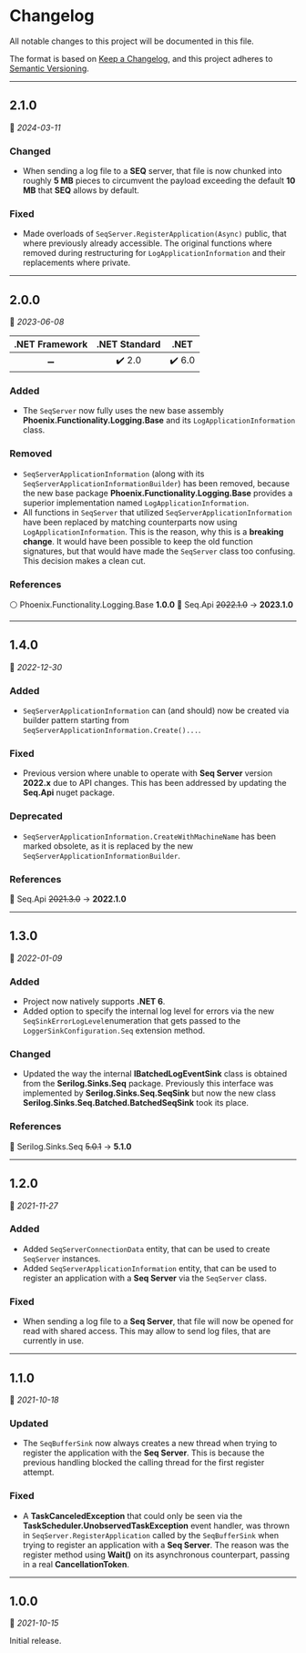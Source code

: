 # Changelog

All notable changes to this project will be documented in this file.

The format is based on [Keep a Changelog](https://keepachangelog.com/en/1.0.0/), and this project adheres to [Semantic Versioning](https://semver.org/spec/v2.0.0.html).
___

## 2.1.0

:calendar: _2024-03-11_

### Changed

- When sending a log file to a **SEQ** server, that file is now chunked into roughly **5 MB** pieces to circumvent the payload exceeding the default **10 MB** that **SEQ** allows by default.

### Fixed

- Made overloads of `SeqServer.RegisterApplication(Async)` public, that where previously already accessible. The original functions where removed during restructuring for `LogApplicationInformation` and their replacements where private.

___

## 2.0.0

:calendar: _2023-06-08_

|   .NET Framework   |     .NET Standard      |                     .NET                      |
| :----------------: | :--------------------: | :-------------------------------------------: |
| :heavy_minus_sign: | :heavy_check_mark: 2.0 | :heavy_check_mark: 6.0 |

### Added

- The `SeqServer` now fully uses the new base assembly **Phoenix.Functionality.Logging.Base** and its `LogApplicationInformation` class.

### Removed

- `SeqServerApplicationInformation` (along with its `SeqServerApplicationInformationBuilder`) has been removed, because the new base package **Phoenix.Functionality.Logging.Base** provides a superior implementation named `LogApplicationInformation`.
- All functions in `SeqServer` that utilized `SeqServerApplicationInformation` have been replaced by matching counterparts now using `LogApplicationInformation`. This is the reason, why this is a **breaking change**. It would have been possible to keep the old function signatures, but that would have made the `SeqServer` class too confusing. This decision makes a clean cut. 

### References

:white_circle: Phoenix.Functionality.Logging.Base **1.0.0**
:large_blue_circle: Seq.Api ~~2022.1.0~~ → **2023.1.0**
___

## 1.4.0

:calendar: _2022-12-30_

### Added

- `SeqServerApplicationInformation` can (and should) now be created via builder pattern starting from `SeqServerApplicationInformation.Create()...`.

### Fixed

- Previous version where unable to operate with **Seq Server** version **2022.x** due to API changes. This has been addressed by updating the **Seq.Api** nuget package.

### Deprecated

- `SeqServerApplicationInformation.CreateWithMachineName` has been marked obsolete, as it is replaced by the new `SeqServerApplicationInformationBuilder`.

### References

:large_blue_circle: Seq.Api ~~2021.3.0~~ → **2022.1.0**

___

## 1.3.0

:calendar: _2022-01-09_

### Added

- Project now natively supports **.NET 6**.
- Added option to specify the internal log level for errors via the new `SeqSinkErrorLogLevel`enumeration that gets passed to the `LoggerSinkConfiguration.Seq` extension method.

### Changed

- Updated the way the internal **IBatchedLogEventSink** class is obtained from the **Serilog.Sinks.Seq** package. Previously this interface was implemented by **Serilog.Sinks.Seq.SeqSink** but now the new class **Serilog.Sinks.Seq.Batched.BatchedSeqSink** took its place.

### References

:large_blue_circle: Serilog.Sinks.Seq ~~5.0.1~~ → **5.1.0**
___

## 1.2.0

:calendar: _2021-11-27_

### Added

- Added `SeqServerConnectionData` entity, that can be used to create `SeqServer` instances.
- Added `SeqServerApplicationInformation` entity, that can be used to register an application with a **Seq Server** via the `SeqServer` class.

### Fixed

- When sending a log file to a **Seq Server**, that file will now be opened for read with shared access. This may allow to send log files, that are currently in use.
___

## 1.1.0

:calendar: _2021-10-18_

### Updated

- The `SeqBufferSink` now always creates a new thread when trying to register the application with the **Seq Server**. This is because the previous handling blocked the calling thread for the first register attempt.

### Fixed

- A **TaskCanceledException** that could only be seen via the **TaskScheduler.UnobservedTaskException** event handler, was thrown in `SeqServer.RegisterApplication` called by the `SeqBufferSink` when trying to register an application with a **Seq Server**. The reason was the register method using **Wait()** on its asynchronous counterpart, passing in a real **CancellationToken**.
___

## 1.0.0

:calendar: _2021-10-15_

Initial release.